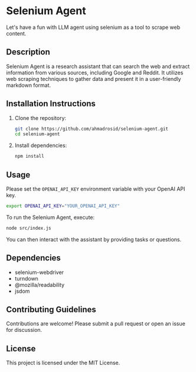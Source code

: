 # Selenium Agent

Let's have a fun with LLM agent using selenium as a tool to scrape web content.

## Description

Selenium Agent is a research assistant that can search the web and extract information from various sources, including Google and Reddit. It utilizes web scraping techniques to gather data and present it in a user-friendly markdown format.

## Installation Instructions

1. Clone the repository:
   ```bash
   git clone https://github.com/ahmadrosid/selenium-agent.git
   cd selenium-agent
   ```
2. Install dependencies:
   ```bash
   npm install
   ```

## Usage

Please set the `OPENAI_API_KEY` environment variable with your OpenAI API key.

```bash
export OPENAI_API_KEY="YOUR_OPENAI_API_KEY"
```

To run the Selenium Agent, execute:
```bash
node src/index.js
```

You can then interact with the assistant by providing tasks or questions.

## Dependencies
- selenium-webdriver
- turndown
- @mozilla/readability
- jsdom

## Contributing Guidelines

Contributions are welcome! Please submit a pull request or open an issue for discussion.

## License

This project is licensed under the MIT License.